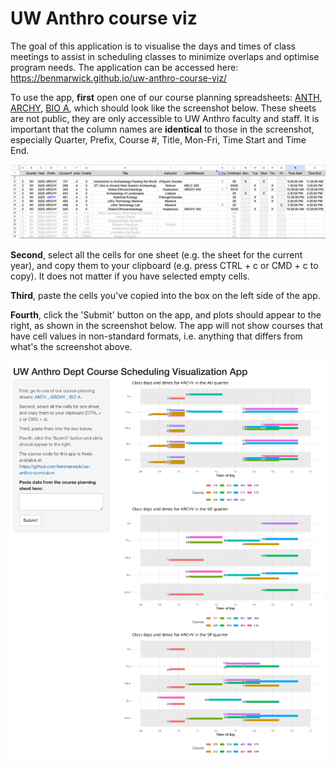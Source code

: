 # UW Anthro course viz

The goal of this application is to visualise the days and times of class meetings to assist in scheduling classes to minimize overlaps and optimise program needs. The application can be accessed here: <https://benmarwick.github.io/uw-anthro-course-viz/>

To use the app, **first** open one of our course planning spreadsheets: [ANTH](https://docs.google.com/spreadsheets/d/1LEg20-MM1noo5Kq6W4MYFe4IUObB5ZveDj8uGZ75fPE/edit?gid=925449122#gid=925449122), [ARCHY](https://docs.google.com/spreadsheets/d/1qu6Dl1ua2dLnkeR-j3ek1OJWAEVATlIdSJzjpH8CoAQ/edit?gid=1500143646#gid=1500143646), [BIO A](https://docs.google.com/spreadsheets/d/15UlwHFfsHngtT5VXnyLs6EinHqBtWuyOphy5ZaHLmXo/edit?gid=509696154#gid=509696154), which should look like the screenshot below. These sheets are not public, they are only accessible to UW Anthro faculty and staff. It is important that the column names are **identical** to those in the screenshot, especially Quarter, Prefix, Course #, Title, Mon-Fri, Time Start and Time End.

![](screenshot2.png)

**Second**, select all the cells for one sheet (e.g. the sheet for the current year), and copy them to your clipboard (e.g. press CTRL + c or CMD + c to copy). It does not matter if you have selected empty cells.

**Third**, paste the cells you've copied into the box on the left side of the app.

**Fourth**, click the 'Submit' button on the app, and plots should appear to the right, as shown in the screenshot below. The app will not show courses that have cell values in non-standard formats, i.e. anything that differs from what's the screenshot above.

![](screenshot1.png)
